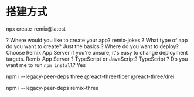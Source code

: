 # 搭建方式

npx create-remix@latest

? Where would you like to create your app? remix-jokes
? What type of app do you want to create? Just the basics
? Where do you want to deploy? Choose Remix App Server if you're unsure; it's easy to change deployment targets. Remix App Server
? TypeScript or JavaScript? TypeScript
? Do you want me to run `npm install`? Yes

npm i --legacy-peer-deps three @react-three/fiber @react-three/drei

npm i --legacy-peer-deps remix-three

